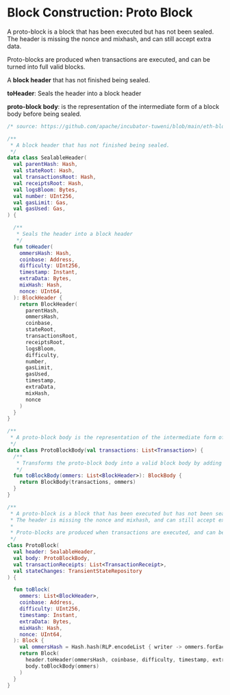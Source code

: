 # Block Construction: Proto Block

A proto-block is a block that has been executed but has not been sealed. The header is missing the nonce and mixhash, and can still accept extra data.

Proto-blocks are produced when transactions are executed, and can be turned into full valid blocks.

A **block header** that has not finished being sealed.

**toHeader**: Seals the header into a block header

**proto-block body**: is the representation of the intermediate form of a block body before being sealed.

```kotlin
/* source: https://github.com/apache/incubator-tuweni/blob/main/eth-blockprocessor/src/main/kotlin/org/apache/tuweni/blockprocessor/ProtoBlock.kt */

/**
 * A block header that has not finished being sealed.
 */
data class SealableHeader(
  val parentHash: Hash,
  val stateRoot: Hash,
  val transactionsRoot: Hash,
  val receiptsRoot: Hash,
  val logsBloom: Bytes,
  val number: UInt256,
  val gasLimit: Gas,
  val gasUsed: Gas,
) {

  /**
   * Seals the header into a block header
   */
  fun toHeader(
    ommersHash: Hash,
    coinbase: Address,
    difficulty: UInt256,
    timestamp: Instant,
    extraData: Bytes,
    mixHash: Hash,
    nonce: UInt64,
  ): BlockHeader {
    return BlockHeader(
      parentHash,
      ommersHash,
      coinbase,
      stateRoot,
      transactionsRoot,
      receiptsRoot,
      logsBloom,
      difficulty,
      number,
      gasLimit,
      gasUsed,
      timestamp,
      extraData,
      mixHash,
      nonce
    )
  }
}

/**
 * A proto-block body is the representation of the intermediate form of a block body before being sealed.
 */
data class ProtoBlockBody(val transactions: List<Transaction>) {
  /**
   * Transforms the proto-block body into a valid block body by adding ommers.
   */
  fun toBlockBody(ommers: List<BlockHeader>): BlockBody {
    return BlockBody(transactions, ommers)
  }
}

/**
 * A proto-block is a block that has been executed but has not been sealed.
 * The header is missing the nonce and mixhash, and can still accept extra data.
 *
 * Proto-blocks are produced when transactions are executed, and can be turned into full valid blocks.
 */
class ProtoBlock(
  val header: SealableHeader,
  val body: ProtoBlockBody,
  val transactionReceipts: List<TransactionReceipt>,
  val stateChanges: TransientStateRepository
) {

  fun toBlock(
    ommers: List<BlockHeader>,
    coinbase: Address,
    difficulty: UInt256,
    timestamp: Instant,
    extraData: Bytes,
    mixHash: Hash,
    nonce: UInt64,
  ): Block {
    val ommersHash = Hash.hash(RLP.encodeList { writer -> ommers.forEach { writer.writeValue(it.hash) } })
    return Block(
      header.toHeader(ommersHash, coinbase, difficulty, timestamp, extraData, mixHash, nonce),
      body.toBlockBody(ommers)
    )
  }
}
```
